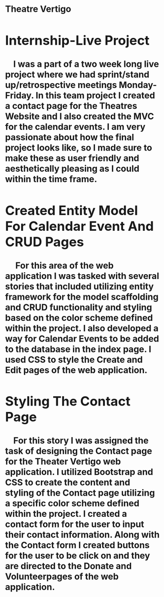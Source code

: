 <!DOCTYPE html>

<html>
<body>
  
 <h1>Theatre Vertigo<h/1> 
<h2>Internship-Live Project</h2>
 &nbsp;&nbsp;&nbsp;&nbsp;I was a part of a two week long live project where we had sprint/stand up/retrospective meetings Monday-Friday. In this team project I created a contact page for the Theatres Website and I also created the MVC for the calendar events. I am very passionate about how the final project looks like, so I made sure to make these as user friendly and aesthetically pleasing as I could within the time frame.
     
     
<h2>Created Entity Model For Calendar Event And CRUD Pages</h2>
   &nbsp;&nbsp;&nbsp;&nbsp; For this area of the web application I was tasked with several stories that included utilizing entity framework for the model scaffolding and CRUD functionality and styling based on the color scheme defined within the project. I also developed a way for Calendar Events to be added to the database in the index page. I used CSS to style the Create and Edit pages of the web application.

  <h2>Styling The Contact Page</h2>
   &nbsp;&nbsp;&nbsp;&nbsp;For this story I was assigned the task of designing the Contact page for the Theater Vertigo web application. I utilized Bootstrap and CSS to create the content and styling of the Contact page utilizing a specific color scheme defined within the project. I created a contact form for the user to input their contact information. Along with the Contact form I created buttons for the user to be click on and they are directed to the Donate and Volunteerpages of the web application.





   
   

</body>
   

   </html>
